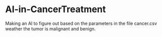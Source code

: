 # AI-in-CancerTreatment
Making an AI to figure out based on the parameters in the file cancer.csv weather the tumor is malignant and benign.
